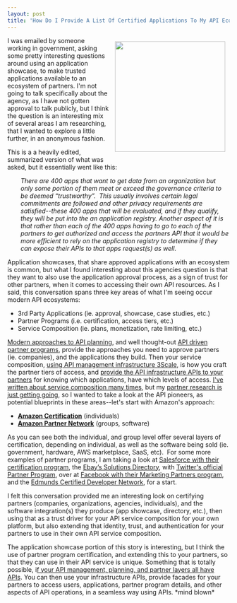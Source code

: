 ```yaml
---
layout: post
title: 'How Do I Provide A List Of Certified Applications To My API Ecosystem Partners'
---
```

<p><img style="padding: 10px;" src="https://s3.amazonaws.com/kinlane-productions/bw-icons/bw-trusted-apps-and-users.png" alt="" width="250" align="right" /></p>
<p>I was emailed by someone working in government, asking some pretty interesting questions around using an application showcase, to make trusted applications available to an ecosystem of partners. I'm not going to talk specifically about the agency, as I have not gotten approval to talk publicly, but I think the question is an interesting mix of several areas I am researching, that I wanted to explore a little further, in an anonymous fashion. &nbsp;</p>
<p>This is a a heavily edited, summarized version of what was asked, but it essentially went like this:</p>
<p style="padding-left: 30px;"><em>There are 400 apps that want to get data from an organization but only some portion of them meet or exceed the governance criteria to be deemed &ldquo;trustworthy&rdquo;. &nbsp;This usually involves certain legal commitments are followed and other privacy requirements are satisfied--these 400 apps that will be evaluated, and if they qualify, they will be put into the an application registry. Another aspect of it is that rather than each of the 400 apps having to go to each of the partners to get authorized and access the partners API that it would be more efficient to rely on the application registry to determine if they can expose their APIs to that apps request(s) as well.</em></p>
<p>Application showcases, that share approved applications with an ecosystem is common, but what I found interesting about this agencies question is that they want to also use the application approval process, as a sign of trust for other partners, when it comes to accessing their own API resources. As I said, this conversation spans three key areas of what I'm seeing occur modern API ecosystems:</p>
<ul>
<li>3rd Party Applications (ie. approval, showcase, case studies, etc.)</li>
<li>Partner Programs (i.e. certification, access tiers, etc.)</li>
<li>Service Composition (ie. plans, monetization, rate limiting, etc.)</li>
</ul>
<p><a href="http://plans.apievangelist.com/building-blocks.html">Modern approaches to API planning</a>, and well thought-out <a href="http://partners.apievangelist.com/building-blocks.html">API driven partner programs</a>, provide the approaches you need to approve partners (ie. companies), and the applications they build. Then your service composition, <a href="http://3scale.net">using API management infrastructure 3Scale</a>, is how you craft the partner tiers of access, and <a href="http://apievangelist.com/2015/12/15/easier-to-offer-ops-apis-to-your-devs-if-your-api-service-provider-has-apis/">provide the API infrastructure APIs to your partners</a> for knowing which applications, have which levels of access. <a href="http://apievangelist.com/2015/12/03/what-is-api-service-composition/">I've written about service composition many times</a>, but my <a href="http://partners.apievangelist.com/">partner research is just getting going</a>, so I wanted to take a&nbsp;look at the API pioneers, as potential blueprints in these areas--let's start with Amazon's approach:&nbsp;</p>
<ul>
<li><strong><a href="https://aws.amazon.com/certification/">Amazon Certification</a></strong> (individuals)</li>
<li><strong><a href="https://aws.amazon.com/partners/">Amazon Partner Network</a></strong> (groups, software)</li>
</ul>
<p>As you can see both the individual, and group level offer several layers of certification, depending on individual, as well as the software being sold (ie. government, hardware, AWS marketplace, SaaS, etc). &nbsp;For some more examples of partner programs, I am taking a look at&nbsp;<a href="http://certification.salesforce.com/">Salesforce with their certification program</a>, the <a href="http://cgi6.ebay.com/ws/eBayISAPI.dll?SolutionsDirectory">Ebay&rsquo;s Solutions Directory</a>, with&nbsp;<a href="https://dev.twitter.com/overview/general/official-partner-program">Twitter's official Partner Program</a>, over at <a href="https://developers.facebook.com/marketingpartners">Facebook with their Marketing Partners program</a>, and the <a href="http://developer.edmunds.com/certified-dev.html">Edmunds Certified Developer Network</a>, for a start.</p>
<p>I felt this conversation provided me an interesting look on certifying partners (companies, organizations, agencies, individuals), and the software integration(s) they produce (app showcase, directory, etc.), then using that as a trust driver for your API service composition for your own platform, but also extending that identity, trust, and authentication for your partners to use in their own API service composition.</p>
<p>The application showcase portion of this story is interesting, but I think the use of partner program certification, and extending this to your partners, so that they can use in their API service is unique. Something that is totally possible, i<a href="http://apievangelist.com/2015/10/27/which-api-service-providers-across-the-20-areas-i-track-on-have-apis/">f your API management, planning, and partner layers all have APIs</a>. You can then use your infrastructure APIs, provide facades for your partners to access users, applications, partner program details, and other aspects of API operations, in a seamless way using APIs. *mind blown*</p>